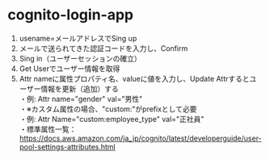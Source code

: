 # cognito-login-app
1. usename=メールアドレスでSing up
2. メールで送られてきた認証コードを入力し、Confirm
3. Sing in（ユーザーセッションの確立）
4. Get Userでユーザー情報を取得
5. Attr nameに属性プロパティ名、valueに値を入力し、Update Attrするとユーザー情報を更新（追加）する  
・例: Attr name="gender" val="男性"  
・※カスタム属性の場合、"custom:"がprefixとして必要  
・例: Attr Name="custom:employee_type" val="正社員"  
・標準属性一覧：https://docs.aws.amazon.com/ja_jp/cognito/latest/developerguide/user-pool-settings-attributes.html  
